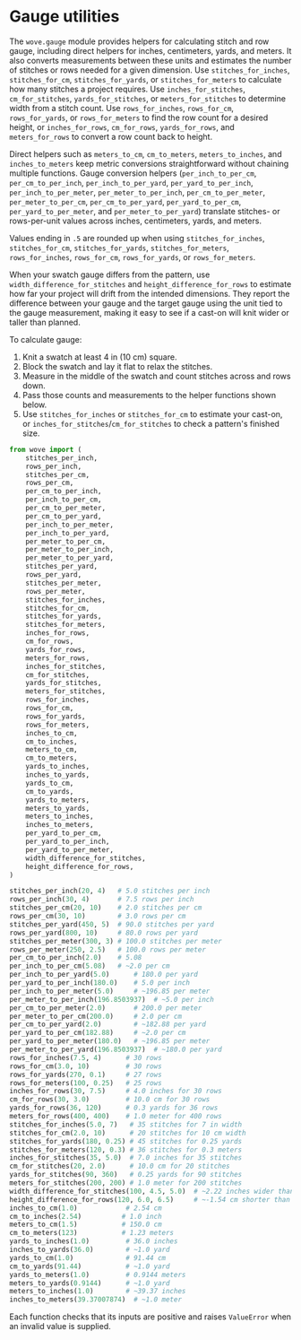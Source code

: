 # Gauge utilities

The `wove.gauge` module provides helpers for calculating stitch and row gauge,
including direct helpers for inches, centimeters, yards, and meters. It also
converts measurements between these units and estimates the number of stitches
or rows needed for a given dimension. Use
`stitches_for_inches`, `stitches_for_cm`, `stitches_for_yards`, or
`stitches_for_meters` to calculate how many stitches a project requires. Use
`inches_for_stitches`, `cm_for_stitches`, `yards_for_stitches`, or
`meters_for_stitches` to determine width from a stitch count. Use
`rows_for_inches`, `rows_for_cm`, `rows_for_yards`, or `rows_for_meters` to find
the row count for a desired height, or `inches_for_rows`, `cm_for_rows`,
`yards_for_rows`, and `meters_for_rows` to convert a row count back to height.

Direct helpers such as `meters_to_cm`, `cm_to_meters`, `meters_to_inches`, and
`inches_to_meters` keep metric conversions straightforward without chaining
multiple functions. Gauge conversion helpers (`per_inch_to_per_cm`,
`per_cm_to_per_inch`, `per_inch_to_per_yard`, `per_yard_to_per_inch`,
`per_inch_to_per_meter`, `per_meter_to_per_inch`, `per_cm_to_per_meter`,
`per_meter_to_per_cm`, `per_cm_to_per_yard`, `per_yard_to_per_cm`,
`per_yard_to_per_meter`, and `per_meter_to_per_yard`) translate stitches- or
rows-per-unit values across inches, centimeters, yards, and meters.

Values ending in `.5` are rounded up when using `stitches_for_inches`,
`stitches_for_cm`, `stitches_for_yards`, `stitches_for_meters`,
`rows_for_inches`, `rows_for_cm`, `rows_for_yards`, or `rows_for_meters`.

When your swatch gauge differs from the pattern, use
`width_difference_for_stitches` and `height_difference_for_rows` to estimate
how far your project will drift from the intended dimensions. They report the
difference between your gauge and the target gauge using the unit tied to the
gauge measurement, making it easy to see if a cast-on will knit wider or taller
than planned.

To calculate gauge:

1. Knit a swatch at least 4 in (10 cm) square.
2. Block the swatch and lay it flat to relax the stitches.
3. Measure in the middle of the swatch and count stitches across and rows down.
4. Pass those counts and measurements to the helper functions shown below.
5. Use `stitches_for_inches` or `stitches_for_cm` to estimate your cast-on, or
   `inches_for_stitches`/`cm_for_stitches` to check a pattern's finished size.

```python
from wove import (
    stitches_per_inch,
    rows_per_inch,
    stitches_per_cm,
    rows_per_cm,
    per_cm_to_per_inch,
    per_inch_to_per_cm,
    per_cm_to_per_meter,
    per_cm_to_per_yard,
    per_inch_to_per_meter,
    per_inch_to_per_yard,
    per_meter_to_per_cm,
    per_meter_to_per_inch,
    per_meter_to_per_yard,
    stitches_per_yard,
    rows_per_yard,
    stitches_per_meter,
    rows_per_meter,
    stitches_for_inches,
    stitches_for_cm,
    stitches_for_yards,
    stitches_for_meters,
    inches_for_rows,
    cm_for_rows,
    yards_for_rows,
    meters_for_rows,
    inches_for_stitches,
    cm_for_stitches,
    yards_for_stitches,
    meters_for_stitches,
    rows_for_inches,
    rows_for_cm,
    rows_for_yards,
    rows_for_meters,
    inches_to_cm,
    cm_to_inches,
    meters_to_cm,
    cm_to_meters,
    yards_to_inches,
    inches_to_yards,
    yards_to_cm,
    cm_to_yards,
    yards_to_meters,
    meters_to_yards,
    meters_to_inches,
    inches_to_meters,
    per_yard_to_per_cm,
    per_yard_to_per_inch,
    per_yard_to_per_meter,
    width_difference_for_stitches,
    height_difference_for_rows,
)

stitches_per_inch(20, 4)   # 5.0 stitches per inch
rows_per_inch(30, 4)       # 7.5 rows per inch
stitches_per_cm(20, 10)    # 2.0 stitches per cm
rows_per_cm(30, 10)        # 3.0 rows per cm
stitches_per_yard(450, 5)  # 90.0 stitches per yard
rows_per_yard(800, 10)     # 80.0 rows per yard
stitches_per_meter(300, 3) # 100.0 stitches per meter
rows_per_meter(250, 2.5)   # 100.0 rows per meter
per_cm_to_per_inch(2.0)    # 5.08
per_inch_to_per_cm(5.08)   # ~2.0 per cm
per_inch_to_per_yard(5.0)      # 180.0 per yard
per_yard_to_per_inch(180.0)    # 5.0 per inch
per_inch_to_per_meter(5.0)     # ~196.85 per meter
per_meter_to_per_inch(196.8503937)  # ~5.0 per inch
per_cm_to_per_meter(2.0)       # 200.0 per meter
per_meter_to_per_cm(200.0)     # 2.0 per cm
per_cm_to_per_yard(2.0)        # ~182.88 per yard
per_yard_to_per_cm(182.88)     # ~2.0 per cm
per_yard_to_per_meter(180.0)   # ~196.85 per meter
per_meter_to_per_yard(196.8503937)  # ~180.0 per yard
rows_for_inches(7.5, 4)      # 30 rows
rows_for_cm(3.0, 10)         # 30 rows
rows_for_yards(270, 0.1)     # 27 rows
rows_for_meters(100, 0.25)   # 25 rows
inches_for_rows(30, 7.5)     # 4.0 inches for 30 rows
cm_for_rows(30, 3.0)         # 10.0 cm for 30 rows
yards_for_rows(36, 120)      # 0.3 yards for 36 rows
meters_for_rows(400, 400)    # 1.0 meter for 400 rows
stitches_for_inches(5.0, 7)   # 35 stitches for 7 in width
stitches_for_cm(2.0, 10)      # 20 stitches for 10 cm width
stitches_for_yards(180, 0.25) # 45 stitches for 0.25 yards
stitches_for_meters(120, 0.3) # 36 stitches for 0.3 meters
inches_for_stitches(35, 5.0)  # 7.0 inches for 35 stitches
cm_for_stitches(20, 2.0)      # 10.0 cm for 20 stitches
yards_for_stitches(90, 360)   # 0.25 yards for 90 stitches
meters_for_stitches(200, 200) # 1.0 meter for 200 stitches
width_difference_for_stitches(100, 4.5, 5.0)  # ~2.22 inches wider than target
height_difference_for_rows(120, 6.0, 6.5)     # ~-1.54 cm shorter than target
inches_to_cm(1.0)            # 2.54 cm
cm_to_inches(2.54)          # 1.0 inch
meters_to_cm(1.5)           # 150.0 cm
cm_to_meters(123)           # 1.23 meters
yards_to_inches(1.0)         # 36.0 inches
inches_to_yards(36.0)        # ~1.0 yard
yards_to_cm(1.0)             # 91.44 cm
cm_to_yards(91.44)           # ~1.0 yard
yards_to_meters(1.0)         # 0.9144 meters
meters_to_yards(0.9144)      # ~1.0 yard
meters_to_inches(1.0)        # ~39.37 inches
inches_to_meters(39.37007874)  # ~1.0 meter
```

Each function checks that its inputs are positive and raises `ValueError`
when an invalid value is supplied.
